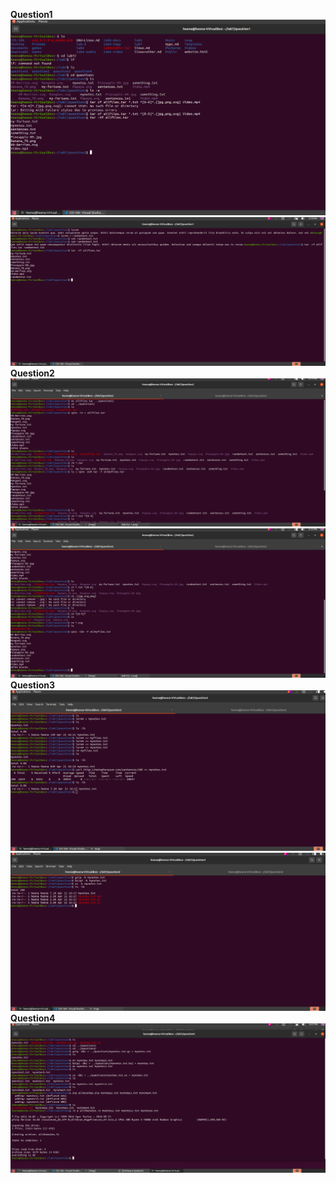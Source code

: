 **Question1**
![answer1](../imgs/lab7q1.1.png)
![answer1](../imgs/lab7q1.2.png)
**Question2**
![answer2](../imgs/lab7q2.1.png)
![answer2](../imgs/lab7q2.2.png)
**Question3**
![answer3](../imgs/lab7q3.1.png)
![answer3](../imgs/lab7q3.2.png)
**Question4**
![answer1](../imgs/lab7q4.1.png)
